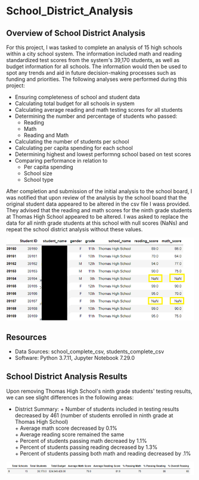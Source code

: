 # School_District_Analysis

## Overview of School District Analysis
For this project, I was tasked to complete an analysis of 15 high schools within a city school system. The information included math and reading standardized test scores from the system's 39,170 students, as well as budget information for all schools.  The information would then be used to spot any trends and aid in future decision-making processes such as funding and priorities. The following analyses were performed during this project:

 * Ensuring completeness of school and student data
 * Calculating total budget for all schools in system
 * Calculating average reading and math testing scores for all students
 * Determining the number and percentage of students who passed:
      + Reading
      + Math
      + Reading and Math
 * Calculating the number of students per school
 * Calculating per capita spending for each school
 * Determining highest and lowest performng school based on test scores
 * Comparing performance in relation to
     + Per capita spending
     + School size
     + School type
     
After completion and submission of the initial analysis to the school board, I was notified that upon review of the analysis by the school board that the original student data appeared to be altered in the csv file I wass provided. They advised that the reading and math scores for the ninth grade students at Thomas High School appeared to be altered. I was asked to replace the data for all ninth grade students at this school with null scores (NaNs) and repeat the school district analysis without these values. 

![Ninth grade scores](https://github.com/crtallent/School_District_Analysis/blob/main/Resources/ninth_grade_png.png)

## Resources
- Data Sources: school_complete_csv, students_complete_csv
- Software: Python 3.7.11, Jupyter Notebook 7.29.0

## School District Analysis Results
Upon removing Thomas High School's ninth grade students' testing results, we can see slight differences in the following areas:

* District Summary:
      + Number of students included in testing results decreased by 461 (number of students enrolled in ninth grade at Thomas High School)  
      + Average math score decreased by 0.1%  
      + Average reading score remained the same  
      + Percent of students passing math decreaed by 1.1%  
      + Percent of students passing reading decreased by 1.3%  
      + Percent of students passing both math and reading decreased by .1%  






 ![district summary 1]( https://github.com/crtallent/School_District_Analysis/blob/main/Resources/dist_summ1.png "District Summary with THS ninth graders")         

